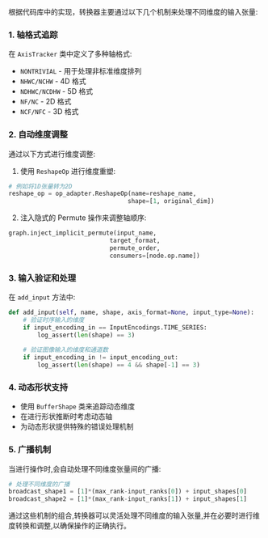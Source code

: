 根据代码库中的实现，转换器主要通过以下几个机制来处理不同维度的输入张量:

### 1. 轴格式追踪

在 `AxisTracker` 类中定义了多种轴格式:

- `NONTRIVIAL` - 用于处理非标准维度排列
- `NHWC/NCHW` - 4D 格式
- `NDHWC/NCDHW` - 5D 格式
- `NF/NC` - 2D 格式
- `NCF/NFC` - 3D 格式

### 2. 自动维度调整

通过以下方式进行维度调整:

1. 使用 `ReshapeOp` 进行维度重塑:

```python
# 例如将1D张量转为2D
reshape_op = op_adapter.ReshapeOp(name=reshape_name, 
                                 shape=[1, original_dim])
```

2. 注入隐式的 Permute 操作来调整轴顺序:

```python
graph.inject_implicit_permute(input_name,
                            target_format, 
                            permute_order,
                            consumers=[node.op.name])
```

### 3. 输入验证和处理

在 `add_input` 方法中:

```python
def add_input(self, name, shape, axis_format=None, input_type=None):
    # 验证时序输入的维度
    if input_encoding_in == InputEncodings.TIME_SERIES:
        log_assert(len(shape) == 3)
  
    # 验证图像输入的维度和通道数
    if input_encoding_in != input_encoding_out:
        log_assert(len(shape) == 4 && shape[-1] == 3)
```

### 4. 动态形状支持

- 使用 `BufferShape` 类来追踪动态维度
- 在进行形状推断时考虑动态轴
- 为动态形状提供特殊的错误处理机制

### 5. 广播机制

当进行操作时,会自动处理不同维度张量间的广播:

```python
# 处理不同维度的广播
broadcast_shape1 = [1]*(max_rank-input_ranks[0]) + input_shapes[0]  
broadcast_shape2 = [1]*(max_rank-input_ranks[1]) + input_shapes[1]
```

通过这些机制的组合,转换器可以灵活处理不同维度的输入张量,并在必要时进行维度转换和调整,以确保操作的正确执行。
